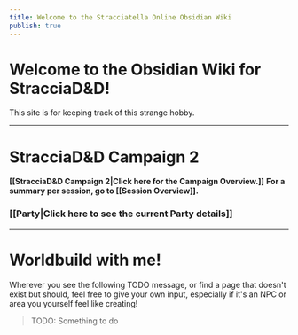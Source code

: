 ```yaml
---
title: Welcome to the Stracciatella Online Obsidian Wiki
publish: true
---
```

# Welcome to the Obsidian Wiki for StracciaD&D! 
This site is for keeping track of this strange hobby.
***
# StracciaD&D Campaign 2
**[[StracciaD&D Campaign 2|Click here for the Campaign Overview.]]**
**For a summary per session, go to [[Session Overview]].**

### [[Party|Click here to see the current Party details]]
***
# Worldbuild with me!
Wherever you see the following TODO message, or find a page that doesn't exist but should, feel free to give your own input, especially if it's an NPC or area you yourself feel like creating!
> TODO: Something to do